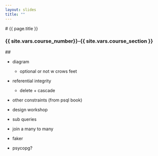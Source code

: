 ```yaml
---
layout: slides
title: ""
---
```


<section markdown="block" class="intro-slide">
# {{ page.title }}

### {{ site.vars.course_number}}-{{ site.vars.course_section }}

<p><small></small></p>
</section>

<section markdown="block">
## 


* diagram
	* optional or not w crows feet
* referential integrity
	* delete + cascade
* other constraints (from psql book)
* design workshop





* sub queries
* join a many to many

* faker
* psycopg?

</section>
